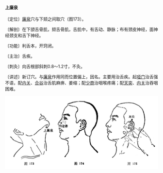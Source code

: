#### 上廉泉

〔定位〕[廉泉](https://www.gmzyjc.com/read/zjs/zjs3.2.1-0.1.1.3.21.md)穴与下颏之间取穴（图173）。

〔解剖〕在下颌舌骨肌，颏舌骨肌，舌肌中，有舌动、静脉；布有颈皮神经，面神经颈支和舌下神经。

〔功能〕利舌本，开窍闭。

〔主治〕舌疾。

〔刺灸〕向舌根部斜刺0.8～1.2寸，不灸。

〔讲述〕新订穴。与[廉泉](https://www.gmzyjc.com/read/zjs/zjs3.2.1-0.1.1.3.21.md)作用同而位置偏上，因名。主要用治舌疾。起[哑门](https://www.gmzyjc.com/read/zjs/zjs3.2.2-0.0.1.3.15.md)治舌强不语，配[内关](https://www.gmzyjc.com/read/zjs/zjs3.1.9-12-0.0.1.3.6.md)、[合谷](https://www.gmzyjc.com/read/zjs/zjs3.1.1-3-0.1.2.3.4.md)治舌肌麻痹、姜缩；配[少商](https://www.gmzyjc.com/read/zjs/zjs3.1.1-3-0.1.1.3.10.1.md)治咽喉疼痛；配[天突](https://www.gmzyjc.com/read/zjs/zjs3.2.1-0.1.1.3.20.1.md)、[内关](https://www.gmzyjc.com/read/zjs/zjs3.1.9-12-0.0.1.3.6.md)治吞咽困难。

![](img/图173、174、175.jpg)
